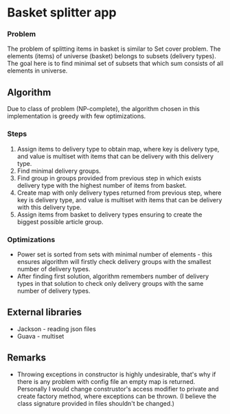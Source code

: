 # Basket splitter app
### Problem
The problem of splitting items in basket is similar to Set cover problem.
The elements (items) of universe (basket) belongs to subsets (delivery types).
The goal here is to find minimal set of subsets that which sum consists of all elements in universe.


## Algorithm
Due to class of problem (NP-complete), the algorithm chosen in this implementation is greedy with few optimizations.
### Steps
1. Assign items to delivery type to obtain map, where key is delivery type, and value is multiset with items that can be delivery with this delivery type.
2. Find minimal delivery groups.
3. Find group in groups provided from previous step in which exists delivery type with the highest number of items from basket.
4. Create map with only delivery types returned from previous step, where key is delivery type, and value is multiset with items that can be delivery with this delivery type.
5. Assign items from basket to delivery types ensuring to create the biggest possible article group.


### Optimizations
* Power set is sorted from sets with minimal number of elements - this ensures algorithm will firstly check delivery groups with the smallest number of delivery types.
* After finding first solution, algorithm remembers number of delivery types in that solution to check only delivery groups with the same number of delivery types.

## External libraries
* Jackson - reading json files
* Guava - multiset
## Remarks
* Throwing exceptions in constructor is highly undesirable, that's why if there is any problem with config file an empty map is returned. 
Personally I would change construstor's access modifier to private and create factory method, where exceptions can be thrown.
(I believe the class signature provided in files shouldn't be changed.)
